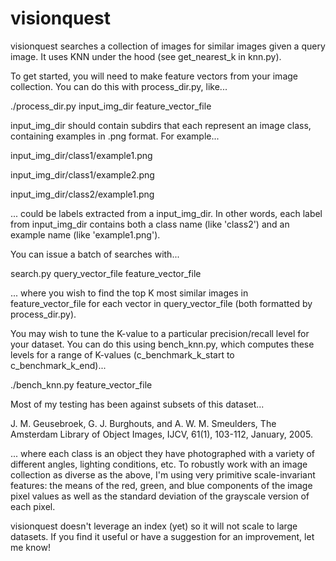 visionquest
====================

visionquest searches a collection of images for similar images given a 
query image. It uses KNN under the hood (see get_nearest_k in knn.py).

To get started, you will need to make feature vectors from your image
collection. You can do this with process_dir.py, like...

./process_dir.py input_img_dir feature_vector_file

input_img_dir should contain subdirs that each represent an image class,
containing examples in .png format.  For example...

input_img_dir/class1/example1.png

input_img_dir/class1/example2.png

input_img_dir/class2/example1.png

... could be labels extracted from a input_img_dir. In other words, each 
label from input_img_dir contains both a class name (like 'class2') and 
an example name (like 'example1.png').

You can issue a batch of searches with...

search.py query_vector_file feature_vector_file

... where you wish to find the top K most similar images in 
feature_vector_file for each vector in query_vector_file (both formatted 
by process_dir.py).

You may wish to tune the K-value to a particular precision/recall level
for your dataset. You can do this using bench_knn.py, which computes
these levels for a range of K-values (c_benchmark_k_start to 
c_benchmark_k_end)...

./bench_knn.py feature_vector_file

Most of my testing has been against subsets of this dataset...

J. M. Geusebroek, G. J. Burghouts, and A. W. M. Smeulders,
The Amsterdam Library of Object Images,
IJCV, 61(1), 103-112, January, 2005.

... where each class is an object they have photographed with a 
variety of different angles, lighting conditions, etc. To robustly work 
with an image collection as diverse as the above, I'm using very primitive 
scale-invariant features: the means of the red, green, and blue 
components of the image pixel values as well as the standard deviation of 
the grayscale version of each pixel.

visionquest doesn't leverage an index (yet) so it will not scale to 
large datasets. If you find it useful or have a suggestion for an 
improvement, let me know!

